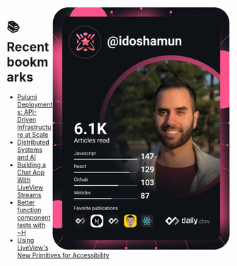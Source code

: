 <a href="https://app.daily.dev/idoshamun"><img src="https://raw.githubusercontent.com/idoshamun/idoshamun/devcard/devcard.svg" align='right' width="400" alt="Ido Shamun's Dev Card"/></a>

# 📚 Recent bookmarks
<!-- BOOKMARKS:START -->
- [Pulumi Deployments: API-Driven Infrastructure at Scale](https://app.daily.dev/posts/pxfK6ymlz?utm_source=rss&utm_medium=bookmarks&utm_campaign=28849d86070e4c099c877ab6837c61f0)
- [Distributed Systems and AI](https://app.daily.dev/posts/POwifQ2jl?utm_source=rss&utm_medium=bookmarks&utm_campaign=28849d86070e4c099c877ab6837c61f0)
- [Building a Chat App With LiveView Streams](https://app.daily.dev/posts/lxurgKckZ?utm_source=rss&utm_medium=bookmarks&utm_campaign=28849d86070e4c099c877ab6837c61f0)
- [Better function component tests with ~H](https://app.daily.dev/posts/2LhjIcM34?utm_source=rss&utm_medium=bookmarks&utm_campaign=28849d86070e4c099c877ab6837c61f0)
- [Using LiveView&#39;s New Primitives for Accessibility](https://app.daily.dev/posts/58nYpFBF0?utm_source=rss&utm_medium=bookmarks&utm_campaign=28849d86070e4c099c877ab6837c61f0)
<!-- BOOKMARKS:END -->
